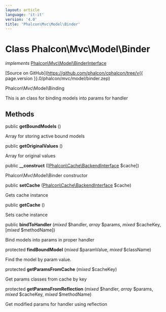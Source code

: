 ```yaml
---
layout: article
language: 'it-it'
version: '4.0'
title: 'Phalcon\Mvc\Model\Binder'
---
```

# Class **Phalcon\Mvc\Model\Binder**

*implements* [Phalcon\Mvc\Model\BinderInterface](Phalcon_Mvc_Model_BinderInterface)

[Source on GitHub](https://github.com/phalcon/cphalcon/tree/v{{ page.version }}.0/phalcon/mvc/model/binder.zep)

Phalcon\Mvc\Model\Binding

This is an class for binding models into params for handler

## Methods

public **getBoundModels** ()

Array for storing active bound models

public **getOriginalValues** ()

Array for original values

public **__construct** ([[Phalcon\Cache\BackendInterface](Phalcon_Cache_BackendInterface) $cache])

Phalcon\Mvc\Model\Binder constructor

public **setCache** ([Phalcon\Cache\BackendInterface](Phalcon_Cache_BackendInterface) $cache)

Gets cache instance

public **getCache** ()

Sets cache instance

public **bindToHandler** (*mixed* $handler, *array* $params, *mixed* $cacheKey, [*mixed* $methodName])

Bind models into params in proper handler

protected **findBoundModel** (*mixed* $paramValue, *mixed* $className)

Find the model by param value.

protected **getParamsFromCache** (*mixed* $cacheKey)

Get params classes from cache by key

protected **getParamsFromReflection** (*mixed* $handler, *array* $params, *mixed* $cacheKey, *mixed* $methodName)

Get modified params for handler using reflection
